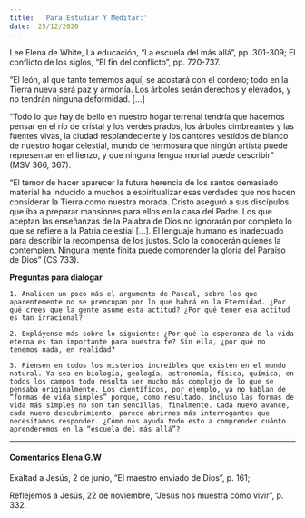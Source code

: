 ```yaml
---
title:  'Para Estudiar Y Meditar:'
date:  25/12/2020
---
```


Lee Elena de White, La educación, “La escuela del más allá”, pp. 301-309; El conflicto de los siglos, “El fin del conflicto”, pp. 720-737.

“El león, al que tanto tememos aquí, se acostará con el cordero; todo en la Tierra nueva será paz y armonía. Los árboles serán derechos y elevados, y no tendrán ninguna deformidad. [...]

“Todo lo que hay de bello en nuestro hogar terrenal tendría que hacernos pensar en el río de cristal y los verdes prados, los árboles cimbreantes y las fuentes vivas, la ciudad resplandeciente y los cantores vestidos de blanco de nuestro hogar celestial, mundo de hermosura que ningún artista puede representar en el lienzo, y que ninguna lengua mortal puede describir” (MSV 366, 367).

“El temor de hacer aparecer la futura herencia de los santos demasiado material ha inducido a muchos a espiritualizar esas verdades que nos hacen considerar la Tierra como nuestra morada. Cristo aseguró a sus discípulos que iba a preparar mansiones para ellos en la casa del Padre. Los que aceptan las enseñanzas de la Palabra de Dios no ignorarán por completo lo que se refiere a la Patria celestial [...]. El lenguaje humano es inadecuado para describir la recompensa de los justos. Solo la conocerán quienes la contemplen. Ninguna mente finita puede comprender la gloria del Paraíso de Dios” (CS 733).

**Preguntas para dialogar**

`1. Analicen un poco más el argumento de Pascal, sobre los que aparentemente no se preocupan por lo que habrá en la Eternidad. ¿Por qué crees que la gente asume esta actitud? ¿Por qué tener esa actitud es tan irracional?`

`2. Expláyense más sobre lo siguiente: ¿Por qué la esperanza de la vida eterna es tan importante para nuestra fe? Sin ella, ¿por qué no tenemos nada, en realidad?`

`3. Piensen en todos los misterios increíbles que existen en el mundo natural. Ya sea en biología, geología, astronomía, física, química, en todos los campos todo resulta ser mucho más complejo de lo que se pensaba originalmente. Los científicos, por ejemplo, ya no hablan de “formas de vida simples” porque, como resultado, incluso las formas de vida más simples no son tan sencillas, finalmente. Cada nuevo avance, cada nuevo descubrimiento, parece abrirnos más interrogantes que necesitamos responder. ¿Cómo nos ayuda todo esto a comprender cuánto aprenderemos en la “escuela del más allá”?`

---

#### Comentarios Elena G.W

Exaltad a Jesús, 2 de junio, “El maestro enviado de Dios”, p. 161;

Reflejemos a Jesús, 22 de noviembre, “Jesús nos muestra cómo vivir”, p. 332.